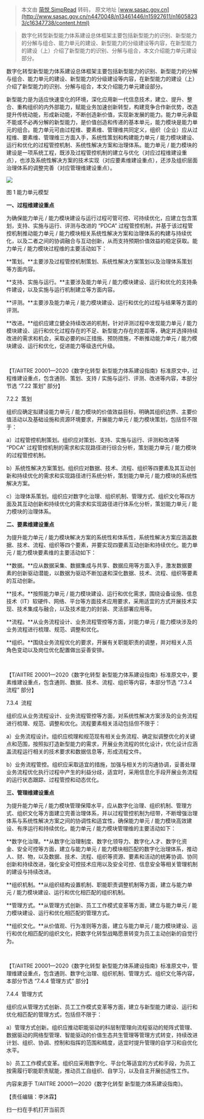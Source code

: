 > 本文由 [简悦 SimpRead](http://ksria.com/simpread/) 转码， 原文地址 [www.sasac.gov.cn](http://www.sasac.gov.cn/n4470048/n13461446/n15927611/n16058233/c16347738/content.html)

> 数字化转型新型能力体系建设总体框架主要包括新型能力的识别、新型能力的分解与组合、能力单元的建设、新型能力的分级建设等内容，在新型能力的建设（上）介绍了新型能力的识别、分解与组合，本文介绍能力单元建设部分。

数字化转型新型能力体系建设总体框架主要包括新型能力的识别、新型能力的分解与组合、能力单元的建设、新型能力的分级建设等内容，在新型能力的建设（上）介绍了新型能力的识别、分解与组合，本文介绍能力单元建设部分。

新型能力是为适应快速变化的环境，深化应用新一代信息技术，建立、提升、整合、重构组织的内外部能力，赋能业务加速创新转型，构建竞争合作新优势，改造提升传统动能，形成新动能，不断创造新价值，实现新发展的能力。能力单元承载不能或不必再分解的新型能力，是价值创造和传递的基本单元，能力模块是能力单元的组合。能力单元可由过程维、要素维、管理维共同定义，组织（企业）应从过程维、要素维、管理维三方面入手，系统性策划和构建能力单元 / 能力模块建设、运行和优化的过程管控机制、系统性解决方案和治理体系。能力单元 / 能力模块的建设是一项系统工程，既涉及过程管控机制的建立与优化（对应过程维建设重点），也涉及系统性解决方案的技术实现（对应要素维建设重点），还涉及组织层面治理体系的调整完善（对应管理维建设重点）。

![](http://www.sasac.gov.cn/n4470048/n13461446/n15927611/n16058233/c16347738/part/16348284.jpg)

图 1 能力单元模型

**一、过程维建设重点**

为确保能力单元 / 能力模块建设与运行过程可管可控、可持续优化，应建立包含策划，支持、实施与运行、评测与改进的 “PDCA” 过程管控机制，并基于该过程管控机制推动能力单元 / 能力模块相关系统性解决方案和治理体系的构建与持续优化，以及二者之间的协调融合与互动创新，从而支持预期价值效益的稳定获取。能力单元 / 能力模块过程维的主要活动如下：

**策划。**主要涉及过程管控机制策划、系统性解决方案策划以及治理体系策划等方面内容。

**支持、实施与运行。**主要涉及能力单元 / 能力模块建设、运行和优化的支持条件建设，以及实施与运行机制建立等方面内容。

**评测。**主要涉及能力单元 / 能力模块建设、运行和优化的过程与结果等方面的评测。

**改进。**组织应建立健全持续改进的机制，针对评测过程中发现能力单元 / 能力模块建设、运行和优化过程存在的不足、新型能力存在的差距等，确定并选择持续改进的需求和机会，采取必要的纠正措施、预防措施，不断推动能力单元 / 能力模块建设、运行和优化，促进能力等级迭代升级。

 

【T/AIITRE 20001—2020《数字化转型 新型能力体系建设指南》标准原文中，过程维建设重点，包含通则、策划、支持 / 实施与运行、评测、改进等内容，本部分节选 “7.22 策划” 部分】

7.2.2  策划

组织应确定拟建设能力单元 / 能力模块的价值效益目标，明确其组织边界、主要价值活动以及基础设施和资源环境要求，开展能力单元 / 能力模块策划，包括但不限于：

a）过程管控机制策划。组织应对策划、支持、实施与运行、评测和改进等 “PDCA” 过程管控机制的需求和实现路径进行综合分析，策划能力单元 / 能力模块的过程管控机制。

b）系统性解决方案策划。组织应对数据、技术、流程、组织等四要素及其互动创新和持续优化的需求和实现路径进行系统分析，策划能力单元 / 能力模块的系统性解决方案。

c）治理体系策划。组织应对数字化治理、组织机制、管理方式、组织文化等四方面及其互动创新和持续优化的需求和实现路径进行体系化分析，策划能力单元 / 能力模块的治理体系。

**二、要素维建设重点**

为提升能力单元 / 能力模块解决方案的系统性和体系性，系统性解决方案应涵盖数据、技术、流程、组织等四个要素，并要实现四要素互动创新和持续优化。能力单元 / 能力模块要素维的主要活动如下：

**数据。**应从数据采集、数据集成与共享、数据应用等方面入手，激发数据要素的创新驱动潜能，以数据为驱动不断加速和深化数据、技术、流程、组织等要素的互动创新。

**技术。**按照能力单元 / 能力模块建设、运行和优化需求，围绕设备设施、信息技术（IT）软硬件、网络、平台等方面技术应用要求，采用适宜的方式开展技术实现、技术集成与融合，以及技术能力的封装、灵活部署应用等。

**流程。**从业务流程设计、业务流程管控等方面，对能力单元 / 能力模块涉及的业务流程进行梳理、规范、调整和优化。

**组织。**围绕业务流程优化的要求，开展有关职能职责的调整，并对相关人员角色变动以及岗位优化配置做出妥善安排。

 

【T/AIITRE 20001—2020《数字化转型 新型能力体系建设指南》标准原文中，要素维建设重点，包含通则、数据、技术、流程、组织等内容，本部分节选 “7.3.4 流程” 部分】

7.3.4  流程

组织应从业务流程设计、业务流程管控等方面，对系统性解决方案涉及的业务流程进行梳理、规范、调整和优化。流程要素相关活动包括但不限于：

a）业务流程设计。组织应梳理和规范现有相关业务流程、确定拟调整优化的关键点和范围，按照拟打造新型能力的需求，开展业务流程的优化设计，优化设计应涵盖流程运行相关的技术要求和数据信息等，形成流程文件。

b）业务流程管控。组织应采取适宜的措施，加强与相关方的沟通协调，妥善处理业务流程优化执行过程中产生的利益分歧，适宜时，采用信息化手段开展业务流程的运行状态跟踪、过程管控和动态优化。

**三、管理维建设重点**

为提升能力单元 / 能力模块管理保障水平，应从数字化治理、组织机制、管理方式、组织文化等方面建立完善治理体系，并以过程管控机制为纽带，不断增强治理体系与系统性解决方案之间的协调性和适宜性，确保能力单元 / 能力模块高效建设、有序运行和持续优化。能力单元 / 能力模块管理维的主要活动如下：

**数字化治理。**从数字化治理制度、数字化领导力、数字化人才、数字化资金、安全可控等方面，建立与能力单元 / 能力模块相匹配的数字化治理体系，推动人、财、物，以及数据、技术、流程、组织等资源、要素和活动的统筹协调、协同创新和持续改进，强化安全可控技术应用以及安全可控、信息安全等相关管理机制的建设与持续改进。

**组织机制。**从组织结构设置机制、职能职责调整机制等方面，建立与能力单元 / 能力模块建设、运行和优化相匹配的组织机制。

**管理方式。**从管理方式创新、员工工作模式变革等方面，建立与能力单元 / 能力模块建设、运行和优化相匹配的管理方式。

**组织文化。**从价值观、行为准则等方面，建立与能力单元 / 能力模块建设、运行和优化相匹配的组织文化，把数字化转型战略愿景转变为员工主动创新的自觉行为。

 

【T/AIITRE 20001—2020《数字化转型 新型能力体系建设指南》标准原文中，管理维建设重点，包含通则、数字化治理、组织机制、管理方式、组织文化等内容，本部分节选 “7.4.4 管理方式” 部分】

7.4.4  管理方式

组织应从管理方式创新、员工工作模式变革等方面，建立与新型能力建设、运行和优化相匹配的管理方式，包括但不限于：

a）管理方式创新。组织应推动职能驱动的科层制管理向流程驱动的矩阵式管理、数据驱动的网络型管理、智能驱动的价值生态共生管理等管理方式转变，持续改进计划、组织、协调、控制和指挥的范围和精度，适宜时提升管理的自学习和自优化水平。

b）员工工作模式变革。组织应采用数字化、平台化等适宜的方式和手段，为员工按需履行职能职责赋能，推动员工自组织、自学习，以及自主开展创造性工作。

内容来源于 T/AIITRE 20001—2020《数字化转型 新型能力体系建设指南》。

【责任编辑：李沐霖】

扫一扫在手机打开当前页